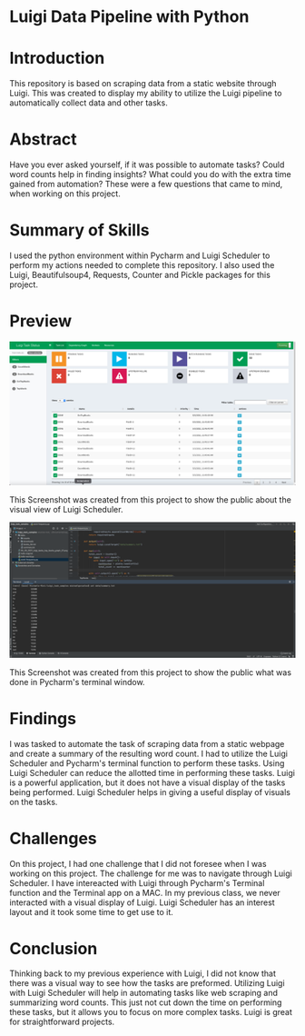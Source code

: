 # Luigi Data Pipeline with Python

# Introduction
This repository is based on scraping data from a static website through Luigi. This was created to display my ability to utilize the Luigi pipeline to automatically collect data and other tasks.


# Abstract
Have you ever asked yourself, if it was possible to automate tasks? Could word counts help in finding insights? What could you do with the extra time gained from automation? These were a few questions that came to mind, when working on this project.


# Summary of Skills
I used the python environment within Pycharm and Luigi Scheduler to perform my actions needed to complete this repository. I also used the Luigi, Beautifulsoup4, Requests, Counter and Pickle packages for this project.


# Preview

![Preview of Luigi Scheduler created from this project.](https://github.com/micgonzalez/Luigi-Data-Pipeline-with-Python/blob/main/luigi_tasks/luigi_tasks_word_counts_list.png)

This Screenshot was created from this project to show the public about the visual view of Luigi Scheduler.

![Preview of Pycharm Terminal created from this project.](https://github.com/micgonzalez/Luigi-Data-Pipeline-with-Python/blob/main/luigi_tasks/pycharm_terminal_results.png)

This Screenshot was created from this project to show the public what was done in Pycharm's terminal window.

# Findings
I was tasked to automate the task of scraping data from a static webpage and create a summary of the resulting word count. I had to utilize the Luigi Scheduler and Pycharm's terminal function to perform these tasks. Using Luigi Scheduler can reduce the allotted time in performing these tasks. Luigi is a powerful application, but it does not have a visual display of the tasks being performed. Luigi Scheduler helps in giving a useful display of visuals on the tasks.


# Challenges
On this project, I had one challenge that I did not foresee when I was working on this project. The challenge for me was to navigate through Luigi Scheduler. I have intereacted with Luigi through Pycharm's Terminal function and the Terminal app on a MAC. In my previous class, we never interacted with a visual display of Luigi. Luigi Scheduler has an interest layout and it took some time to get use to it.


# Conclusion
Thinking back to my previous experience with Luigi, I did not know that there was a visual way to see how the tasks are preformed. Utilizing Luigi with Luigi Scheduler will help in automating tasks like web scraping and summarizing word counts. This just not cut down the time on performing these tasks, but it allows you to focus on more complex tasks. Luigi is great for straightforward projects. 
